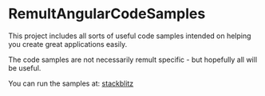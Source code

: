 # RemultAngularCodeSamples

This project includes all sorts of useful code samples intended on helping you create great applications easily.

The code samples are not necessarily remult specific - but hopefully all will be useful. 

You can run the samples at:
[stackblitz](https://stackblitz.com/edit/remult-angular-code-samples?file=help.md)